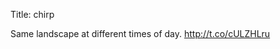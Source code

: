 Title: chirp

Same landscape at different times of day. <a href="http://t.co/cULZHLru">http://t.co/cULZHLru</a>
